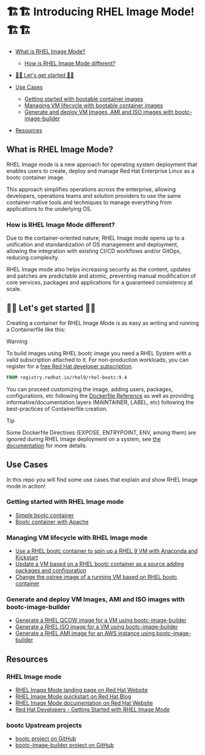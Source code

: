 # 🏗️🏗️ Introducing RHEL Image Mode! 🏗️🏗️

- [What is RHEL Image Mode?](#what-is-rhel-image-mode)
   * [How is RHEL Image Mode different?](#how-is-rhel-image-mode-different)
- [🎯🎯 Let's get started 🎯🎯](#-lets-get-started-)
- [Use Cases](#use-cases)
   * [Getting started with bootable container images](#getting-started-with-bootable-containers)
   * [Managing VM lifecycle with bootable container images](#managing-vm-lifecycle-with-bootable-containers)
   * [Generate and deploy VM Images, AMI and ISO images with bootc-image-builder](#generate-and-deploy-vm-images-ami-and-iso-images-with-bootc-image-builder)

- [Resources](#resources)

## What is RHEL Image Mode?

RHEL Image mode is a new approach for operating system deployment that enables users to create, deploy and manage Red Hat Enterprise Linux as a bootc container image.

This approach simplifies operations across the enterprise, allowing developers, operations teams and solution providers to use the same container-native tools and techniques to manage everything from applications to the underlying OS.

### How is RHEL Image Mode different?

Due to the container-oriented nature, RHEL Image mode opens up to a unification and standardization of OS management and deployment, allowing the integration with existing CI/CD workflows and/or GitOps, reducing complexity.

RHEL Image mode also helps increasing security as the content, updates and patches are predictable and atomic, preventing manual modification of core services, packages and applications for a guaranteed consistency at scale.

## 🎯🎯 Let's get started 🎯🎯

Creating a container for RHEL Image Mode is as easy as writing and running a Containerfile like this:

> [!WARNING]
> To build images using RHEL bootc image you need a RHEL System with a valid subscription attached to it. For non-production workloads, you can register for a [free Red Hat developer subscription](https://developers.redhat.com/register).


```dockerfile
FROM registry.redhat.io/rhel9/rhel-bootc:9.4
```

You can proceed customizing the image, adding users, packages, configurations, etc following the [Dockerfile Reference](https://docs.docker.com/reference/dockerfile/) as well as providing informative/documentation layers (MAINTAINER, LABEL, etc) following the best-practices of Containerfile creation.

> [!TIP]
> Some Dockerfile Directives (EXPOSE, ENTRYPOINT, ENV, among them) are ignored during RHEL Image deployment on a system, see [the documentation](https://docs.redhat.com/en/documentation/red_hat_enterprise_linux/9/html/using_image_mode_for_rhel_to_build_deploy_and_manage_operating_systems/building-and-testing-the-rhel-bootable-container-images_using-image-mode-for-rhel-to-build-deploy-and-manage-operating-systems#building-and-testing-the-rhel-bootable-container-images_using-image-mode-for-rhel-to-build-deploy-and-manage-operating-systems) for more details.

## Use Cases

In this repo you will find some use cases that explain and show RHEL Image mode in action!

### Getting started with RHEL Image mode

- [Simple bootc container](./use-cases/simple-bootc-container/)
- [Bootc container with Apache](./use-cases/httpd-bootc-container/)

### Managing VM lifecycle with RHEL Image mode

- [Use a RHEL bootc container to spin up a RHEL 9 VM with Anaconda and Kickstart](./use-cases/anaconda-ks-bootc-container/)
- [Update a VM based on a RHEL bootc container as a source adding packages and configuration](./use-cases/upgrade-bootc-container/)
- [Change the ostree image of a running VM based on RHEL bootc container](./use-cases/replace-bootc-container/)

### Generate and deploy VM Images, AMI and ISO images with bootc-image-builder

- [Generate a RHEL QCOW image for a VM using bootc-image-builder](./use-cases/image-builder-bootc-qcow/)
- [Generate a RHEL ISO image for a VM using bootc-image-builder](./use-cases/image-builder-bootc-iso/)
- [Generate a RHEL AMI image for an AWS instance using bootc-image-builder](./use-cases/ami-aws-image/)

## Resources

### RHEL Image mode

- [RHEL Image Mode landing page on Red Hat Website](https://www.redhat.com/en/technologies/linux-platforms/enterprise-linux/image-mode)
- [RHEL Image Mode quickstart on Red Hat Blog](https://www.redhat.com/en/blog/image-mode-red-hat-enterprise-linux-quick-start-guide)
- [RHEL Image Mode documentation on Red Hat Website](https://docs.redhat.com/en/documentation/red_hat_enterprise_linux/9/html/using_image_mode_for_rhel_to_build_deploy_and_manage_operating_systems/index)
- [Red Hat Developers - Getting Started with RHEL Image Mode](https://developers.redhat.com/products/rhel-image-mode/overview)

### bootc Upstream projects

- [bootc project on GitHub](https://github.com/containers/bootc)
- [bootc-image-builder project on GitHub](https://github.com/osbuild/bootc-image-builder)

